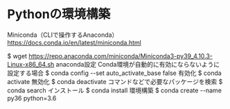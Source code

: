 # Pythonの環境構築
Miniconda（CLIで操作するAnaconda）
https://docs.conda.io/en/latest/miniconda.html

$ wget https://repo.anaconda.com/miniconda/Miniconda3-py39_4.10.3-Linux-x86_64.sh
anaconda設定
Conda環境が自動的に有効にならないように設定する場合
$ conda config --set auto_activate_base false
有効化
$ conda activate
無効化
$ conda deactivate
コマンドなどで必要なパッケージを検索
$ conda search
インストール
$ conda install
環境構築
$ conda create --name py36 python=3.6